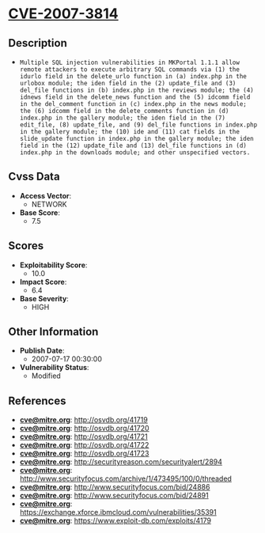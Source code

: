 
# [CVE-2007-3814](https://cve.mitre.org/cgi-bin/cvename.cgi?name=CVE-2007-3814)

## Description

- `Multiple SQL injection vulnerabilities in MKPortal 1.1.1 allow remote attackers to execute arbitrary SQL commands via (1) the idurlo field in the delete_urlo function in (a) index.php in the urlobox module; the iden field in the (2) update_file and (3) del_file functions in (b) index.php in the reviews module; the (4) idnews field in the delete_news function and the (5) idcomm field in the del_comment function in (c) index.php in the news module; the (6) idcomm field in the delete_comments function in (d) index.php in the gallery module; the iden field in the (7) edit_file, (8) update_file, and (9) del_file functions in index.php in the gallery module; the (10) ide and (11) cat fields in the slide_update function in index.php in the gallery module; the iden field in the (12) update_file and (13) del_file functions in (d) index.php in the downloads module; and other unspecified vectors.`

## Cvss Data

- **Access Vector**:
  - NETWORK
- **Base Score**:
  - 7.5

## Scores

- **Exploitability Score**:
  - 10.0
- **Impact Score**:
  - 6.4
- **Base Severity**:
  - HIGH

## Other Information

- **Publish Date**:
  - 2007-07-17 00:30:00
- **Vulnerability Status**:
  - Modified

## References

- **cve@mitre.org**: http://osvdb.org/41719
- **cve@mitre.org**: http://osvdb.org/41720
- **cve@mitre.org**: http://osvdb.org/41721
- **cve@mitre.org**: http://osvdb.org/41722
- **cve@mitre.org**: http://osvdb.org/41723
- **cve@mitre.org**: http://securityreason.com/securityalert/2894
- **cve@mitre.org**: http://www.securityfocus.com/archive/1/473495/100/0/threaded
- **cve@mitre.org**: http://www.securityfocus.com/bid/24886
- **cve@mitre.org**: http://www.securityfocus.com/bid/24891
- **cve@mitre.org**: https://exchange.xforce.ibmcloud.com/vulnerabilities/35391
- **cve@mitre.org**: https://www.exploit-db.com/exploits/4179
